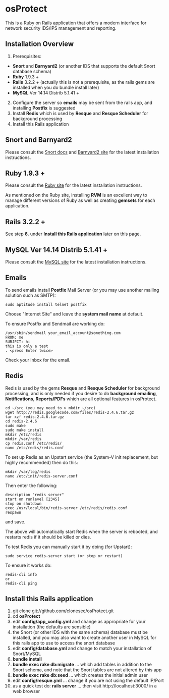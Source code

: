 # osProtect

This is a Ruby on Rails application that offers a modern interface for network security IDS/IPS management and reporting.

## Installation Overview

1. Prerequisites:
  * **Snort** and **Barnyard2** (or another IDS that supports the default Snort database schema)
  * **Ruby** 1.9.3 +
  * **Rails** 3.2.2 + (actually this is not a prerequisite, as the rails gems are installed when you do bundle install later)
  * **MySQL** Ver 14.14 Distrib 5.1.41 +
2. Configure the server so **emails** may be sent from the rails app, and installing **Postfix** is suggested
3. Install **Redis** which is used by **Resque** and **Resque Scheduler** for background processing
4. Install this Rails application


## Snort and Barnyard2

Please consult the [Snort docs](http://www.snort.org/docs "snort install") and [Barnyard2 site](http://www.securixlive.com/barnyard2/download.php "barnyard2 install") for the latest installation instructions.


## Ruby 1.9.3 +

Please consult the [Ruby site](http://www.ruby-lang.org/en/downloads/ "ruby install") for the latest installation instructions.

As mentioned on the Ruby site, installing **RVM** is an excellent way to manage different versions of Ruby as well as creating **gemsets** for each application.


## Rails 3.2.2 +

See step **6.** under **Install this Rails application** later on this page.


## MySQL Ver 14.14 Distrib 5.1.41 +

Please consult the [MySQL site](http://dev.mysql.com/downloads/ "mysql install") for the latest installation instructions.


## Emails

To send emails install **Postfix** Mail Server (or you may use another mailing solution such as SMTP):

```
sudo aptitude install telnet postfix
```

Choose "Internet Site" and leave the **system mail name** at default.

To ensure Postfix and Sendmail are working do:

```
/usr/sbin/sendmail your_email_account@something.com
FROM: me
SUBJECT: hi
this is only a test
. <press Enter twice>
```

Check your inbox for the email.

## Redis

Redis is used by the gems **Resque** and **Resque Scheduler** for background processing, and is only
needed if you desire to do **background emailing**, **Notifications**, **Reports/PDFs** which are 
all optional features in osProtect.

```
cd ~/src (you may need to > mkdir ~/src)
wget http://redis.googlecode.com/files/redis-2.4.6.tar.gz
tar xzf redis-2.4.6.tar.gz
cd redis-2.4.6
sudo make
sudo make install
mkdir /etc/redis
mkdir /var/redis
cp redis.conf /etc/redis/
nano /etc/redis/redis.conf
```

To set up Redis as an Upstart service (the System-V init replacement, but highly recommended) then do this:

```
mkdir /var/log/redis
nano /etc/init/redis-server.conf
```
Then enter the following:

```
description "redis server"
start on runlevel [2345]
stop on shutdown
exec /usr/local/bin/redis-server /etc/redis/redis.conf
respawn
```

and save.

The above will automatically start Redis when the server is rebooted, and restarts redis if it should be killed or dies.

To test Redis you can manually start it by doing (for Upstart):

```
sudo service redis-server start (or stop or restart)
```

To ensure it works do:

```
redis-cli info
or
redis-cli ping
```

## Install this Rails application

1. git clone git://github.com/clonesec/osProtect.git
2. cd **osProtect**
3. edit **config/app_config.yml** and change as appropriate for your installation (the defaults are sensible)
4. the Snort (or other IDS with the same schema) database must be installed, and you may also want to create another user in 
MySQL for this rails app to use to access the snort database
5. edit **config/database.yml** and change to match your installation of Snort/MySQL
6. **bundle install**
7. **bundle exec rake db:migrate** ... which add tables in addition to the Snort schema, and note that the Snort tables are not altered by this app
8. **bundle exec rake db:seed** ... which creates the initial admin user
9. edit **config/resque.yml** ... change if you are not using the default IP/Port
10. as a quick test do: **rails server** ... then visit http://localhost:3000/ in a web browser
